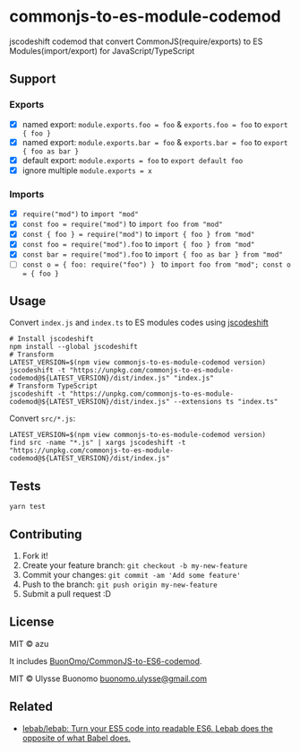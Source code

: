 # commonjs-to-es-module-codemod

jscodeshift codemod that convert CommonJS(require/exports) to ES Modules(import/export) for JavaScript/TypeScript

## Support

### Exports

- [x] named export: `module.exports.foo = foo` & `exports.foo = foo` to `export { foo }`
- [x] named export: `module.exports.bar = foo` & `exports.bar = foo` to `export { foo as bar }`
- [x] default export: `module.exports = foo` to `export default foo`
- [x] ignore multiple `module.exports = x`

### Imports

- [x] `require("mod")` to `import "mod"`
- [x] `const foo = require("mod")` to `import foo from "mod"`
- [x] `const { foo } = require("mod")` to `import { foo } from "mod"`
- [x] `const foo = require("mod").foo` to `import { foo } from "mod"`
- [x] `const bar = require("mod").foo` to `import { foo as bar } from "mod"`
- [ ] `const o = { foo: require("foo") } ` to `import foo from "mod"; const o = { foo }`

## Usage

Convert `index.js` and `index.ts` to ES modules codes using [jscodeshift](https://github.com/facebook/jscodeshift)

    # Install jscodeshift
    npm install --global jscodeshift
    # Transform
    LATEST_VERSION=$(npm view commonjs-to-es-module-codemod version)
    jscodeshift -t "https://unpkg.com/commonjs-to-es-module-codemod@${LATEST_VERSION}/dist/index.js" "index.js"
    # Transform TypeScript
    jscodeshift -t "https://unpkg.com/commonjs-to-es-module-codemod@${LATEST_VERSION}/dist/index.js" --extensions ts "index.ts"

Convert `src/*.js`:

    LATEST_VERSION=$(npm view commonjs-to-es-module-codemod version)
    find src -name "*.js" | xargs jscodeshift -t "https://unpkg.com/commonjs-to-es-module-codemod@${LATEST_VERSION}/dist/index.js"


## Tests

    yarn test

## Contributing

1. Fork it!
2. Create your feature branch: `git checkout -b my-new-feature`
3. Commit your changes: `git commit -am 'Add some feature'`
4. Push to the branch: `git push origin my-new-feature`
5. Submit a pull request :D

## License

MIT © azu

It includes [BuonOmo/CommonJS-to-ES6-codemod](https://github.com/BuonOmo/CommonJS-to-ES6-codemod).

MIT © Ulysse Buonomo <buonomo.ulysse@gmail.com>


## Related

- [lebab/lebab: Turn your ES5 code into readable ES6. Lebab does the opposite of what Babel does.](https://github.com/lebab/lebab)
